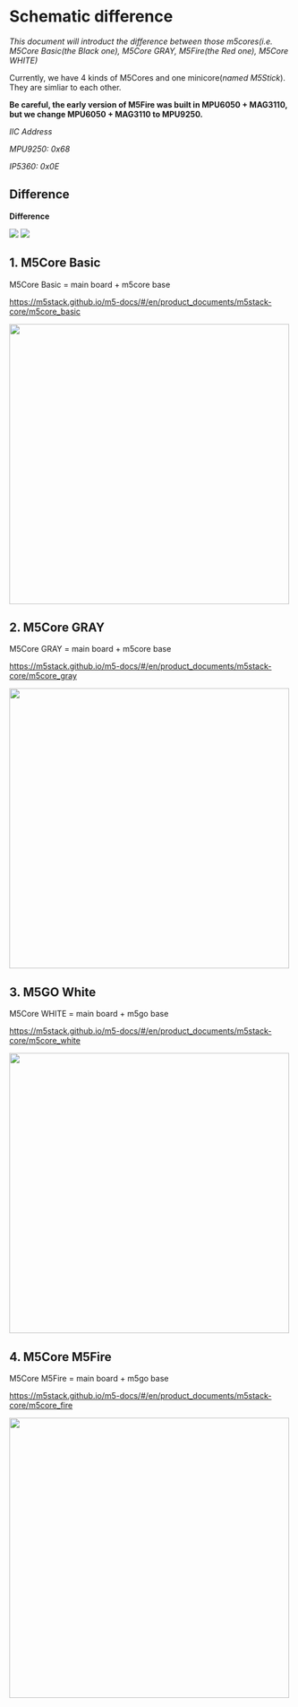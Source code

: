 # Schematic difference

*This document will introduct the difference between those m5cores(i.e. M5Core Basic(the Black one), M5Core GRAY, M5Fire(the Red one), M5Core WHITE)*

Currently, we have 4 kinds of M5Cores and one minicore(*named M5Stick*). They are simliar to each other.

**Be careful, the early version of M5Fire was built in MPU6050 + MAG3110, but we change MPU6050 + MAG3110 to MPU9250.**

*IIC Address*

*MPU9250: 0x68*

*IP5360:  0x0E*

## Difference

**Difference**

<!-- <img src="https://github.com/m5stack/M5-Schematic/blob/master/Core/core_comparison.png"> -->

<img src="https://github.com/m5stack/M5-Schematic/blob/master/Core/core_comparison_01.png">
<img src="https://github.com/m5stack/M5-Schematic/blob/master/Core/core_comparison_02.png">


## 1. M5Core Basic

M5Core Basic = main board + m5core base

https://m5stack.github.io/m5-docs/#/en/product_documents/m5stack-core/m5core_basic

<img src=https://github.com/m5stack/M5-Schematic/blob/master/Core/basic.jpg width = "500" height = "500">

## 2. M5Core GRAY

M5Core GRAY = main board + m5core base

https://m5stack.github.io/m5-docs/#/en/product_documents/m5stack-core/m5core_gray

<img src=https://github.com/m5stack/M5-Schematic/blob/master/Core/gray.jpg width = "500" height = "500">

## 3. M5GO White

M5Core WHITE = main board + m5go base

https://m5stack.github.io/m5-docs/#/en/product_documents/m5stack-core/m5core_white

<img src=https://github.com/m5stack/M5-Schematic/blob/master/Core/m5go.png width = "500" height = "500">

## 4. M5Core M5Fire

M5Core M5Fire = main board + m5go base

https://m5stack.github.io/m5-docs/#/en/product_documents/m5stack-core/m5core_fire

<img src=https://github.com/m5stack/M5-Schematic/blob/master/Core/fire.jpg width = "500" height = "500">
